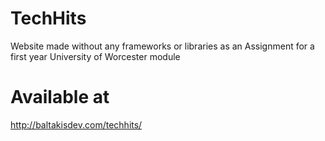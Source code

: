 # TechHits
   Website made without any frameworks or libraries as an Assignment for a first year University of Worcester module

# Available at
  http://baltakisdev.com/techhits/
